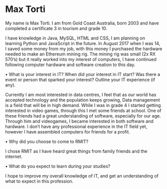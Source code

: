 <html>
  
  <head> 
  <h1>Max Torti</h1>
  My name is Max Torti. I am from Gold Coast Australia, born 2003 and have completed a certificate 3 in tourism and grade 10. 

  </head>
  
  <body>
 <p> I have knowledge in Java, MySQL, HTML and CSS, I am planning on learning Python and JavaScript in the future. 
In August 2017 when I was 14, I saved some money from my job, with this money I purchased the hardware needed to make an Ethereum mining rig. The mining rig was small (2x RX 570’s) but it really worked into my interest of computers, I have continued following computer hardware and software creation to this day.

• What is your interest in IT? When did your interest in IT start? Was there a event or person that sparked your interest? Outline your IT experience (if any). 

Currently I am most interested in data centres, I feel that as our world has accepted technology and the population keeps growing, Data management is a field that will be in high demand.
While I was in grade 4 I started getting interested in video games, through this I met some friends at school. One of these friends had a great understanding of software, especially for our age. Through him and videogames, I became interested in both software and hardware.
I don’t have any professional experience in the IT field yet, however I have assembled computers for friends for a profit.

• Why did you choose to come to RMIT? 

I chose RMIT as I have heard great things from family friends and the internet.

• What do you expect to learn during your studies?

I hope to improve my overall knowledge of IT, and get an understanding of what to expect in this profession.
</p>
  </body>
  
  </html>
